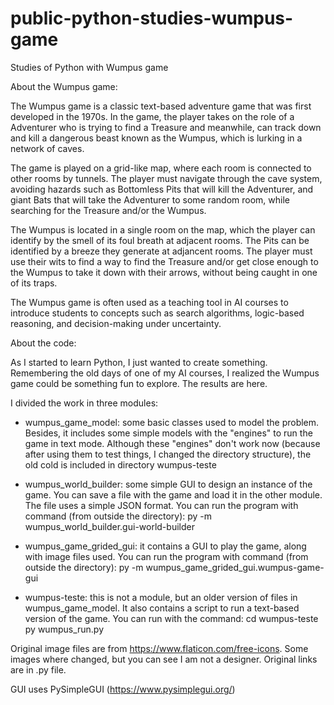 # public-python-studies-wumpus-game
Studies of Python with Wumpus game

About the Wumpus game:

The Wumpus game is a classic text-based adventure game that was first developed in the 1970s. In the game, the player takes on the role of a Adventurer who is trying to find a Treasure and meanwhile, can track down and kill a dangerous beast known as the Wumpus, which is lurking in a network of caves.

The game is played on a grid-like map, where each room is connected to other rooms by tunnels. The player must navigate through the cave system, avoiding hazards such as Bottomless Pits that will kill the Adventurer, and giant Bats that will take the Adventurer to some random room, while searching for the Treasure and/or the Wumpus.

The Wumpus is located in a single room on the map, which the player can identify by the smell of its foul breath at adjacent rooms. The Pits can be identified by a breeze they generate at adjancent rooms. The player must use their wits to find a way to find the Treasure and/or get close enough to the Wumpus to take it down with their arrows, without being caught in one of its traps.

The Wumpus game is often used as a teaching tool in AI courses to introduce students to concepts such as search algorithms, logic-based reasoning, and decision-making under uncertainty.

About the code:

As I started to learn Python, I just wanted to create something. Remembering the old days of one of my AI courses, I realized the Wumpus game could be something fun to explore. The results are here.

I divided the work in three modules:

- wumpus_game_model: some basic classes used to model the problem. Besides, it includes some simple models with the "engines" to run the game in text mode. Although these "engines" don't work now (because after using them to test things, I changed the directory structure), the old cold is included in directory wumpus-teste

- wumpus_world_builder: some simple GUI to design an instance of the game. You can save a file with the game and load it in the other module. The file uses a simple JSON format. You can run the program with command (from outside the directory): 
py -m wumpus_world_builder.gui-world-builder

- wumpus_game_grided_gui: it contains a GUI to play the game, along with image files used. You can run the program with command (from outside the directory): 
py -m wumpus_game_grided_gui.wumpus-game-gui

- wumpus-teste: this is not a module, but an older version of files in wumpus_game_model. It also contains a script to run a text-based version of the game. You can run with the command:
cd wumpus-teste
py wumpus_run.py

Original image files are from https://www.flaticon.com/free-icons. Some images where changed, but you can see I am not a designer. Original links are in .py file.

GUI uses PySimpleGUI (https://www.pysimplegui.org/)
